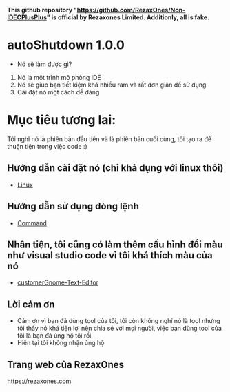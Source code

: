 **This github repository "https://github.com/RezaxOnes/Non-IDECPlusPlus" is official by Rezaxones Limited. Additionly, all is fake.**

# autoShutdown 1.0.0

- Nó sẽ làm được gì?
1. Nó là một trình mô phỏng IDE
2. Nó sẽ giúp bạn tiết kiệm khá nhiều ram và rất đơn giản để sử dụng
3. Cài đặt nó một cách dễ dàng
# Mục tiêu tương lai:
Tôi nghĩ nó là phiên bản đầu tiên và là phiên bản cuối cùng, tôi tạo ra để thuận tiện trong việc code :)
## Hướng dẫn cài đặt nó (chỉ khả dụng với linux thôi)
 - [Linux](linux.md)

## Hướng dẫn sử dụng dòng lệnh
- [Command](command.md)

## Nhân tiện, tôi cũng có làm thêm cấu hình đổi màu như visual studio code vì tôi khá thích màu của nó
- [customerGnome-Text-Editor](customerColorTextEditor.md)
  
## Lời cảm ơn
- Cảm ơn vì bạn đã dùng tool của tôi, tôi còn không nghĩ nó là tool nhưng tôi thấy nó khá tiện lợi nên chia sẻ với mọi người, việc bạn dùng tool của tôi là bạn đã ủng hộ tôi rồi
- Hiện tại tôi không nhận ủng hộ


## Trang web của RezaxOnes

https://rezaxones.com
